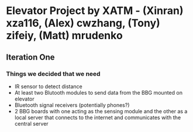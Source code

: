# Elevator Project by XATM - (Xinran) xza116, (Alex) cwzhang, (Tony) zifeiy, (Matt) mrudenko
## Iteration One 
### Things we decided that we need
* IR sensor to detect distance
* At least two Blutooth modules to send data from the BBG mounted on elevator 
* Bluetooth signal receivers (potentially phones?)
* 2 BBG boards with one acting as the sensing module and the other as a local server that connects to the internet and communicates with the central server

